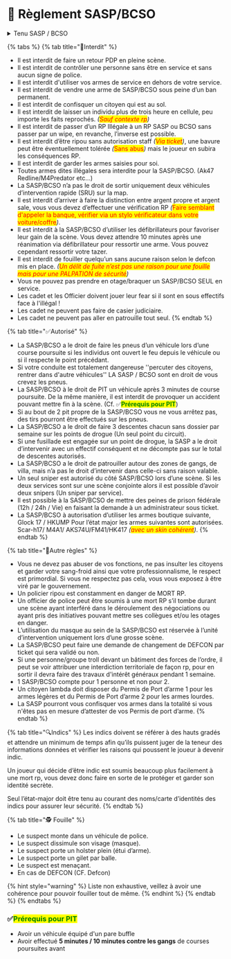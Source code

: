 # 👮 Règlement SASP/BCSO

<details>

<summary>Tenu SASP / BCSO</summary>

Les tenues et les véhicules SASP/BCSO sont obligatoires lorsque vous êtes en service, si vous êtes en civil vous devez porter un signe distinctif qui montre que vous appartenez à la police (Insigne, blason etc.…).

</details>

{% tabs %}
{% tab title="🛑Interdit" %}
* Il est interdit de faire un retour PDP en pleine scène.
* Il est interdit de contrôler une personne sans être en service et sans aucun signe de police.
* Il est interdit d'utiliser vos armes de service en dehors de votre service.
* Il est interdit de vendre une arme de SASP/BCSO sous peine d’un ban permanent.
* Il est interdit de confisquer un citoyen qui est au sol.
* Il est interdit de laisser un individu plus de trois heure en cellule, peu importe les faits reprochés. _(<mark style="color:red;">Sauf contexte rp</mark>)_
* Il est interdit de passer d’un RP Illégale à un RP SASP ou BCSO sans passer par un wipe, en revanche, l’inverse est possible.
* Il est interdit d’être ripou sans autorisation staff _(<mark style="color:red;">Via ticket</mark>)_, une bavure peut être éventuellement tolérée _(_<mark style="color:red;">Sans abus</mark>_)_ mais le joueur en subira les conséquences RP.
* Il est interdit de garder les armes saisies pour soi.
* Toutes armes dites illégales sera interdite pour la SASP/BCSO. (Ak47 Redline/M4Predator etc…)
* La SASP/BCSO n’a pas le droit de sortir uniquement deux véhicules d’intervention rapide (SRU) sur la map.
* Il est interdit d’arriver à faire la distinction entre argent propre et argent sale, vous vous devez d’effectuer une vérification RP _(_<mark style="color:red;">Faire semblant d'appeler la banque, vérifier via un stylo vérificateur dans votre voiture/coffre</mark>_)_.
* Il est interdit à la SASP/BCSO d’utiliser les défibrillateurs pour favoriser leur gain de la scène. Vous devez attendre 10 minutes après une réanimation via défibrillateur pour ressortir une arme. Vous pouvez cependant ressortir votre tazer.
* Il est interdit de fouiller quelqu’un sans aucune raison selon le defcon mis en place. _(<mark style="color:red;">Un délit de fuite n’est pas une raison pour une fouille mais pour une PALPATION de sécurité</mark>)_
* Vous ne pouvez pas prendre en otage/braquer un SASP/BCSO SEUL en service.
* Les cadet et les Officier doivent jouer leur fear si il sont en sous effectifs face à l'illégal !
* Les cadet ne peuvent pas faire de casier judiciaire.
* Les cadet ne peuvent pas aller en patrouille tout seul.
{% endtab %}

{% tab title="✅Autorisé" %}
* La SASP/BCSO a le droit de faire les pneus d’un véhicule lors d’une course poursuite si les individus ont ouvert le feu depuis le véhicule ou si il respecte le point précédant.
* Si votre conduite est totalement dangereuse ''percuter des citoyens, rentrer dans d'autre véhicules'' LA SASP / BCSO sont en droit de vous crevez les pneus.
* La SASP/BCSO à le droit de PIT un véhicule après 3 minutes de course poursuite. De la même manière, il est interdit de provoquer un accident pouvant mettre fin à la scène. (Cf. ✅<mark style="color:green;">**Prérequis pour PIT**</mark>)
* Si au bout de 2 pit propre de la SASP/BCSO vous ne vous arrêtez pas, des tirs pourront être effectués sur les pneus.
* La SASP/BCSO a le droit de faire 3 descentes chacun sans dossier par semaine sur les points de drogue (Un seul point du circuit).
* Si une fusillade est engagée sur un point de drogue, la SASP a le droit d’intervenir avec un effectif conséquent et ne décompte pas sur le total de descentes autorisés.
* La SASP/BCSO a le droit de patrouiller autour des zones de gangs, de villa, mais n’a pas le droit d’intervenir dans celle-ci sans raison valable.
* Un seul sniper est autorisé du côté SASP/BCSO lors d’une scène. Si les deux services sont sur une scène conjointe alors il est possible d’avoir deux snipers (Un sniper par service).
* Il est possible à la SASP/BCSO de mettre des peines de prison fédérale (12h / 24h / Vie) en faisant la demande à un administrateur sous ticket.
* La SASP/BCSO à autorisation d’utiliser les armes boutique suivante, Glock 17 / HKUMP Pour l’état major les armes suivantes sont autorisées. Scar-h17/ M4A1/ AKS74U/FM41/HK417 _(<mark style="color:red;">avec un skin cohérent</mark>)_.
{% endtab %}

{% tab title="📜Autre règles" %}
* Vous ne devez pas abuser de vos fonctions, ne pas insulter les citoyens et garder votre sang-froid ainsi que votre professionnalisme, le respect est primordial. Si vous ne respectez pas cela, vous vous exposez à être viré par le gouvernement.
* Un policier ripou est constamment en danger de MORT RP.
* Un officier de police peut être soumis à une mort RP s’il tombe durant une scène ayant interféré dans le déroulement des négociations ou ayant pris des initiatives pouvant mettre ses collègues et/ou les otages en danger.
* L’utilisation du masque au sein de la SASP/BCSO est réservée à l’unité d’intervention uniquement lors d’une grosse scène.
* La SASP/BCSO peut faire une demande de changement de DEFCON par ticket qui sera validé ou non.
* Si une personne/groupe troll devant un bâtiment des forces de l’ordre, il peut se voir attribuer une interdiction territoriale de façon rp, pour en sortir il devra faire des travaux d'intérêt généraux pendant 1 semaine.
* 1 SASP/BCSO compte pour 1 personne et non pour 2.
* Un citoyen lambda doit disposer du Permis de Port d’arme 1 pour les armes légères et du Permis de Port d’arme 2 pour les armes lourdes.
* La SASP pourront vous confisquer vos armes dans la totalité si vous n'êtes pas en mesure d’attester de vos Permis de port d’arme.
{% endtab %}

{% tab title="🔍Indics" %}
Les indics doivent se référer à des hauts gradés et attendre un minimum de temps afin qu’ils puissent juger de la teneur des informations données et vérifier les raisons qui poussent le joueur à devenir indic.

Un joueur qui décide d’être indic est soumis beaucoup plus facilement à une mort rp, vous devez donc faire en sorte de le protéger et garder son identité secrète.

Seul l’état-major doit être tenu au courant des noms/carte d’identités des indics pour assurer leur sécurité.
{% endtab %}

{% tab title="🕵️ Fouille" %}
* Le suspect monte dans un véhicule de police.
* Le suspect dissimule son visage (masque).
* Le suspect porte un holster plein (étui d’arme).
* Le suspect porte un gilet par balle.
* Le suspect est menaçant.
* En cas de DEFCON (CF. Defcon)

{% hint style="warning" %}
Liste non exhaustive, veillez à avoir une cohérence pour pouvoir fouiller tout de même.
{% endhint %}
{% endtab %}
{% endtabs %}

### ✅<mark style="color:green;">**Prérequis pour PIT**</mark>

* Avoir un véhicule équipé d'un pare buffle
* Avoir effectué **5 minutes / 10 minutes contre les gangs** de courses poursuites avant
